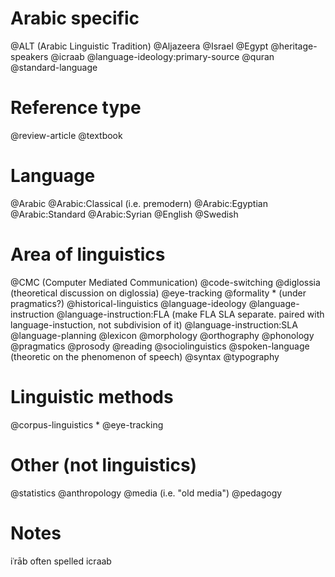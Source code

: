# Arabic specific

@ALT (Arabic Linguistic Tradition)
@Aljazeera
@Israel
@Egypt
@heritage-speakers
@icraab
@language-ideology:primary-source
@quran
@standard-language

# Reference type

@review-article
@textbook

# Language
@Arabic
@Arabic:Classical (i.e. premodern)
@Arabic:Egyptian
@Arabic:Standard
@Arabic:Syrian
@English
@Swedish

# Area of linguistics

@CMC (Computer Mediated Communication)
@code-switching
@diglossia (theoretical discussion on diglossia)
@eye-tracking
@formality * (under pragmatics?)
@historical-linguistics
@language-ideology
@language-instruction
@language-instruction:FLA (make FLA SLA separate. paired with language-instuction, not subdivision of it)
@language-instruction:SLA
@language-planning
@lexicon
@morphology
@orthography
@phonology
@pragmatics
@prosody
@reading
@sociolinguistics
@spoken-language (theoretic on the phenomenon of speech)
@syntax
@typography

# Linguistic methods
@corpus-linguistics *
@eye-tracking

# Other (not linguistics)
@statistics
@anthropology
@media (i.e. "old media")
@pedagogy

# Notes
iʿrāb often spelled icraab
